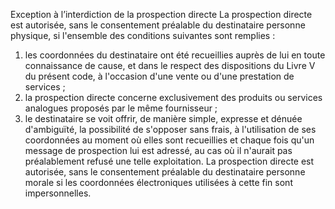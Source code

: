 Exception à l’interdiction de la prospection directe
La prospection directe est autorisée, sans le consentement préalable du destinataire personne physique, si l'ensemble des conditions suivantes sont remplies :
1. les coordonnées du destinataire 	ont été recueillies auprès de lui en toute connaissance de cause, et dans le respect des dispositions du Livre V du présent code, à l'occasion d'une vente ou d'une prestation de services ;
1. la prospection directe concerne exclusivement des produits ou services analogues proposés par le même fournisseur ;
1. le destinataire se voit offrir, de manière simple, expresse et dénuée d'ambiguïté, la possibilité de s'opposer sans frais, à l'utilisation de ses coordonnées au moment où elles sont recueillies et chaque fois qu'un message de prospection lui est adressé, au cas où il n'aurait pas préalablement refusé une telle exploitation.
La prospection directe est autorisée, sans le consentement préalable du destinataire personne morale si les coordonnées électroniques utilisées à cette fin sont impersonnelles.